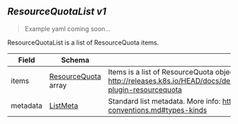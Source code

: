 ## *ResourceQuotaList v1*

> Example yaml coming soon...



ResourceQuotaList is a list of ResourceQuota items.



Field        | Schema     | Description
------------ | ---------- | -----------
items | [ResourceQuota](#resourcequota-v1) array | Items is a list of ResourceQuota objects. More info: http://releases.k8s.io/HEAD/docs/design/admission_control_resource_quota.md#admissioncontrol-plugin-resourcequota
metadata | [ListMeta](#listmeta-unversioned) | Standard list metadata. More info: http://releases.k8s.io/HEAD/docs/devel/api-conventions.md#types-kinds

